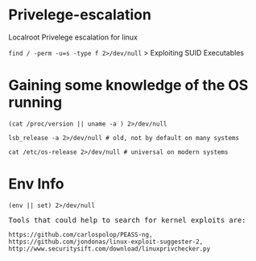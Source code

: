 # Privelege-escalation
Localroot Privelege escalation for linux


`find / -perm -u=s -type f 2>/dev/null` > Exploiting SUID Executables

# Gaining some knowledge of the OS running

```
(cat /proc/version || uname -a ) 2>/dev/null

lsb_release -a 2>/dev/null # old, not by default on many systems

cat /etc/os-release 2>/dev/null # universal on modern systems
```

# Env Info
`(env || set) 2>/dev/null`

<samp>
Tools that could help to search for kernel exploits are:
</samp>

`https://github.com/carlospolop/PEASS-ng, https://github.com/jondonas/linux-exploit-suggester-2, http://www.securitysift.com/download/linuxprivchecker.py`
